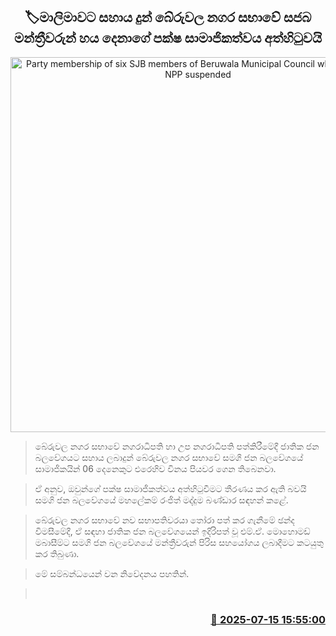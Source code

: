 <p align='center'><b><h2 align='center' title='Party membership of six SJB members of Beruwala Municipal Council who supported NPP suspended'>🏷මාලිමාවට සහාය දුන් බේරුවල නගර සභාවේ සජබ මන්ත්‍රීවරුන් හය දෙනාගේ පක්ෂ සාමාජිකත්වය අත්හිටුවයි</h2></b></p>
<p align='center'><img src='https://helakuru.sgp1.cdn.digitaloceanspaces.com/esana/images/lib/samagi-jana-balawegaya-sjb.jpg' width='600' alt='Party membership of six SJB members of Beruwala Municipal Council who supported NPP suspended'></p>

> බේරුවල නගර සභාවේ නගරාධිපති හා උප නගරාධිපති පත්කිරීමේදී ජාතික ජන බලවේගයට සහාය ලබාදුන් බේරුවල නගර සභාවේ සමගි ජන බලවේගයේ සාමාජිකයින් 06 දෙනෙකුට එරෙහිව විනය පියවර ගෙන තිබෙනවා.

> ඒ අනුව, ඔවුන්ගේ පක්ෂ සාමාජිකත්වය අත්හිටුවීමට තීරණය කර ඇති බවයි සමගි ජන බලවේගයේ මහලේකම් රංජිත් මද්දුම බණ්ඩාර සඳහන් කළේ.

> බේරුවල නගර සභාවේ නව සභාපතිවරයා තෝරා පත් කර ගැනීමේ ඡන්ද විමසීමේදී, ඒ සඳහා ජාතික ජන බලවේගයෙන් ඉදිරිපත් වූ එම්.ඒ. මොහොමඩ් මබාසීම්ට සමගි ජන බලවේගයේ මන්ත්‍රීවරුන් පිරිස සහයෝගය ලබාදීමට කටයුතු කර තිබුණා.

> මේ සම්බන්ධයෙන් වන නිවේදනය පහතින්. 

>  



<h3 align='right'><a href='https://www.helakuru.lk/esana/p/111879/'>📅 2025-07-15 15:55:00</a></h3>
